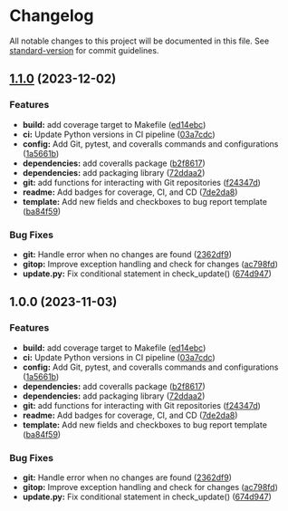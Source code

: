 # Changelog

All notable changes to this project will be documented in this file. See [standard-version](https://github.com/conventional-changelog/standard-version) for commit guidelines.

## [1.1.0](https://github.com/0x6flab/commitgpt/compare/v1.0.0...v1.1.0) (2023-12-02)


### Features

* **build:** add coverage target to Makefile ([ed14ebc](https://github.com/0x6flab/commitgpt/commit/ed14ebc95220d78312ac2a7f33d9d70c541553cd))
* **ci:** Update Python versions in CI pipeline ([03a7cdc](https://github.com/0x6flab/commitgpt/commit/03a7cdcceb7600e89d44d6e451fb063c7bc3725a))
* **config:** Add Git, pytest, and coveralls commands and configurations ([1a5661b](https://github.com/0x6flab/commitgpt/commit/1a5661b69476fd7f15e2334fa886210e50384ea1))
* **dependencies:** add coveralls package ([b2f8617](https://github.com/0x6flab/commitgpt/commit/b2f8617d887d0651fa7425cbb0ea5f37d1597d1f))
* **dependencies:** add packaging library ([72ddaa2](https://github.com/0x6flab/commitgpt/commit/72ddaa23775296c30f8ad18b42ca8b145be390a1))
* **git:** add functions for interacting with Git repositories ([f24347d](https://github.com/0x6flab/commitgpt/commit/f24347d768c72c7db6a193b0d2a63aaafe21515b))
* **readme:** Add badges for coverage, CI, and CD ([7de2da8](https://github.com/0x6flab/commitgpt/commit/7de2da8470667a3be6e97d3b03a356a474289932))
* **template:** Add new fields and checkboxes to bug report template ([ba84f59](https://github.com/0x6flab/commitgpt/commit/ba84f59ab7a2bc427fbb7d5f3888988b91f3b0bc))


### Bug Fixes

* **git:** Handle error when no changes are found ([2362df9](https://github.com/0x6flab/commitgpt/commit/2362df9be35715028e36982e9f45a13c4bfc45fb))
* **gitop:** Improve exception handling and check for changes ([ac798fd](https://github.com/0x6flab/commitgpt/commit/ac798fd0a030abfb67f53333d2263919d17020af))
* **update.py:** Fix conditional statement in check_update() ([674d947](https://github.com/0x6flab/commitgpt/commit/674d9477db72a8489bd6967e2825afb6935b098b))

## 1.0.0 (2023-11-03)


### Features

* **build:** add coverage target to Makefile ([ed14ebc](https://github.com/0x6flab/gptcommit/commit/ed14ebc95220d78312ac2a7f33d9d70c541553cd))
* **ci:** Update Python versions in CI pipeline ([03a7cdc](https://github.com/0x6flab/gptcommit/commit/03a7cdcceb7600e89d44d6e451fb063c7bc3725a))
* **config:** Add Git, pytest, and coveralls commands and configurations ([1a5661b](https://github.com/0x6flab/gptcommit/commit/1a5661b69476fd7f15e2334fa886210e50384ea1))
* **dependencies:** add coveralls package ([b2f8617](https://github.com/0x6flab/gptcommit/commit/b2f8617d887d0651fa7425cbb0ea5f37d1597d1f))
* **dependencies:** add packaging library ([72ddaa2](https://github.com/0x6flab/gptcommit/commit/72ddaa23775296c30f8ad18b42ca8b145be390a1))
* **git:** add functions for interacting with Git repositories ([f24347d](https://github.com/0x6flab/gptcommit/commit/f24347d768c72c7db6a193b0d2a63aaafe21515b))
* **readme:** Add badges for coverage, CI, and CD ([7de2da8](https://github.com/0x6flab/gptcommit/commit/7de2da8470667a3be6e97d3b03a356a474289932))
* **template:** Add new fields and checkboxes to bug report template ([ba84f59](https://github.com/0x6flab/gptcommit/commit/ba84f59ab7a2bc427fbb7d5f3888988b91f3b0bc))


### Bug Fixes

* **git:** Handle error when no changes are found ([2362df9](https://github.com/0x6flab/gptcommit/commit/2362df9be35715028e36982e9f45a13c4bfc45fb))
* **gitop:** Improve exception handling and check for changes ([ac798fd](https://github.com/0x6flab/gptcommit/commit/ac798fd0a030abfb67f53333d2263919d17020af))
* **update.py:** Fix conditional statement in check_update() ([674d947](https://github.com/0x6flab/gptcommit/commit/674d9477db72a8489bd6967e2825afb6935b098b))
